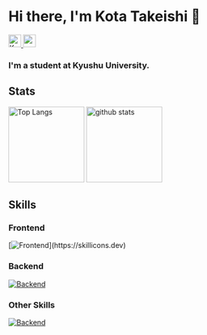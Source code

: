 # Hi there, I'm Kota Takeishi 👋

<p align="left">
  <a href="https://github.com/KotaTakeishi">
    <img height="25" src="https://komarev.com/ghpvc/?username=KotaTakeishi" alt="KotaTakeishi" />
  </a>
  <a href="https://github.com/KotaTakeishi">
    <img height="25" src="https://img.shields.io/github/followers/KotaTakeishi?label=follow&logo=github&style=flat" />
  </a>
</p>

### I'm a student at Kyushu University.

## Stats

<p align="left">
  <img height="150px" src="https://github-readme-stats-kotatakeishi.vercel.app/api/top-langs/?username=KotaTakeishi&layout=compact&theme=midnight-purple&exclude_repo=github-readme-stats&hide=html,css,scss&count_private=true" alt="Top Langs" />
  <img height="150px" src="https://github-readme-stats-kotatakeishi.vercel.app/api?username=KotaTakeishi&show_icons=true&theme=midnight-purple&count_private=true" alt="github stats" />
</p>

## Skills

### Frontend

[![Frontend](https://skillicons.dev/icons?i=html,css,js,ts,nextjs,react,redux,jquery,bootstrap,tailwindcss,)](https://skillicons.dev)

### Backend

[![Backend](https://skillicons.dev/icons?i=php,laravel,nodejs,express,python,django,flask,fastapi)](https://skillicons.dev)

### Other Skills

[![Backend](https://skillicons.dev/icons?i=git,github,docker,aws,firebase)](https://skillicons.dev)
